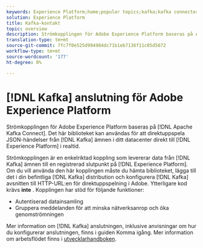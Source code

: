 ```yaml
---
keywords: Experience Platform;home;popular topics;kafka;kafka connector;Kafka;
solution: Experience Platform
title: Kafka-kontakt
topic: overview
description: Strömkopplingen för Adobe Experience Platform baseras på Apache Kafka Connect. Det här biblioteket kan användas för att direktuppspela JSON-händelser från Kafka-avsnitt i ditt datacenter direkt till Experience Platform i realtid.
translation-type: tm+mt
source-git-commit: 7fc7f0e525d994904dc71b1eb7136f11c05d5672
workflow-type: tm+mt
source-wordcount: '177'
ht-degree: 0%

---
```



# [!DNL Kafka] anslutning för Adobe Experience Platform

Strömkopplingen för Adobe Experience Platform baseras på [!DNL Apache Kafka Connect]. Det här biblioteket kan användas för att direktuppspela JSON-händelser från [!DNL Kafka] ämnen i ditt datacenter direkt till [!DNL Experience Platform] i realtid.

Strömkopplingen är en enkelriktad koppling som levererar data från [!DNL Kafka] ämnen till en registrerad slutpunkt på [!DNL Experience Platform]. Om du vill använda den här kopplingen måste du hämta biblioteket, lägga till det i din befintliga [!DNL Kafka] distribution och konfigurera [!DNL Kafka] avsnitten till HTTP-URL:en för direktuppspelning i Adobe. Ytterligare kod krävs **inte** . Kopplingen har stöd för följande funktioner:

- Autentiserad datainsamling
- Gruppera meddelanden för att minska nätverksanrop och öka genomströmningen

Mer information om [!DNL Kafka] anslutningen, inklusive anvisningar om hur du konfigurerar anslutningen, finns i guiden [](https://github.com/adobe/experience-platform-streaming-connect)Komma igång. Mer information om arbetsflödet finns i [utvecklarhandboken](https://www.adobe.com/go/kafka-connector-developer-guide).